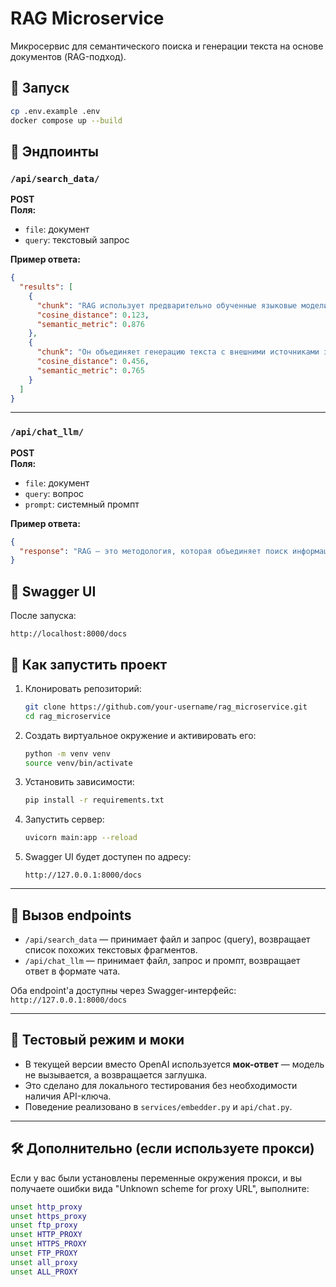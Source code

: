 # RAG Microservice

Микросервис для семантического поиска и генерации текста на основе документов (RAG-подход).

## 🚀 Запуск

```bash
cp .env.example .env
docker compose up --build
```

## 📂 Эндпоинты

### `/api/search_data/`

**POST**  
**Поля:**
- `file`: документ
- `query`: текстовый запрос

**Пример ответа:**
```json
{
  "results": [
    {
      "chunk": "RAG использует предварительно обученные языковые модели совместно с механизмом поиска информации.",
      "cosine_distance": 0.123,
      "semantic_metric": 0.876
    },
    {
      "chunk": "Он объединяет генерацию текста с внешними источниками знаний.",
      "cosine_distance": 0.456,
      "semantic_metric": 0.765
    }
  ]
}
```

---

### `/api/chat_llm/`

**POST**  
**Поля:**
- `file`: документ
- `query`: вопрос
- `prompt`: системный промпт

**Пример ответа:**
```json
{
  "response": "RAG — это методология, которая объединяет поиск информации из внешних источников с генерацией текста с помощью языковых моделей. Это позволяет использовать актуальные данные для создания точных и информативных ответов."
}
```

## 📓 Swagger UI

После запуска:
```
http://localhost:8000/docs
```

## 🚀 Как запустить проект

1. Клонировать репозиторий:
   ```bash
   git clone https://github.com/your-username/rag_microservice.git
   cd rag_microservice
   ```

2. Создать виртуальное окружение и активировать его:
   ```bash
   python -m venv venv
   source venv/bin/activate
   ```

3. Установить зависимости:
   ```bash
   pip install -r requirements.txt
   ```

4. Запустить сервер:
   ```bash
   uvicorn main:app --reload
   ```

5. Swagger UI будет доступен по адресу:
   ```
   http://127.0.0.1:8000/docs
   ```

---

## 📡 Вызов endpoints

- `/api/search_data` — принимает файл и запрос (query), возвращает список похожих текстовых фрагментов.
- `/api/chat_llm` — принимает файл, запрос и промпт, возвращает ответ в формате чата.

Оба endpoint'а доступны через Swagger-интерфейс: `http://127.0.0.1:8000/docs`

---

## 🧪 Тестовый режим и моки

- В текущей версии вместо OpenAI используется **мок-ответ** — модель не вызывается, а возвращается заглушка.
- Это сделано для локального тестирования без необходимости наличия API-ключа.
- Поведение реализовано в `services/embedder.py` и `api/chat.py`.

---

## 🛠 Дополнительно (если используете прокси)

Если у вас были установлены переменные окружения прокси, и вы получаете ошибки вида "Unknown scheme for proxy URL", выполните:

```bash
unset http_proxy
unset https_proxy
unset ftp_proxy
unset HTTP_PROXY
unset HTTPS_PROXY
unset FTP_PROXY
unset all_proxy
unset ALL_PROXY
```
